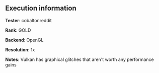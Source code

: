 ## Execution information


**Tester**: cobaltonreddit

**Rank**: GOLD

**Backend**: OpenGL

**Resolution**: 1x

**Notes**: Vulkan has graphical glitches that aren't worth any performance gains